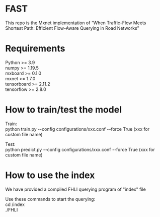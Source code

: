 # FAST

This repo is the Mxnet implementation of “When Traffic-Flow Meets Shortest Path: Efficient Flow-Aware Querying in Road Networks”

# Requirements

Python >= 3.9  
numpy >= 1.19.5  
mxboard >= 0.1.0  
mxnet >= 1.7.0  
tensorboard >= 2.11.2  
tensorflow >= 2.8.0  

# How to train/test the model

Train:  
python train.py --config configurations/xxx.conf --force True   (xxx for custom file name)

Test:  
python predict.py --config configurations/xxx.conf --force True   (xxx for custom file name)

# How to use the index

We have provided a compiled FHLI querying program of "index" file  

Use these commands to start the querying:  
cd /index   
./FHLI  
